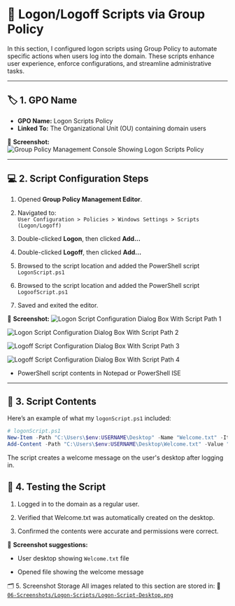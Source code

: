 # 🔁 Logon/Logoff Scripts via Group Policy

In this section, I configured logon scripts using Group Policy to automate specific actions when users log into the domain. These scripts enhance user experience, enforce configurations, and streamline administrative tasks.

---

## 🏷️ 1. GPO Name

- **GPO Name:** Logon Scripts Policy  
- **Linked To:** The Organizational Unit (OU) containing domain users

📸 **Screenshot:**
![Group Policy Management Console Showing Logon Scripts Policy](https://github.com/user-attachments/assets/bd046d0d-e96c-4ada-9417-0faf223f2f64)

---

## 💻 2. Script Configuration Steps

1. Opened **Group Policy Management Editor**.  
2. Navigated to:  
   `User Configuration > Policies > Windows Settings > Scripts (Logon/Logoff)`

3. Double-clicked **Logon**, then clicked **Add...**
4. Double-clicked **Logoff**, then clicked **Add...**
5. Browsed to the script location and added the PowerShell script `LogonScript.ps1`
6. Browsed to the script location and added the PowerShell script `LogoofScript.ps1`

7. Saved and exited the editor.

📸 **Screenshot:**
![Logon Script Configuration Dialog Box With Script Path 1](https://github.com/user-attachments/assets/61f0a04e-b002-4b07-9d40-f8196eda4e4b)

![Logon Script Configuration Dialog Box With Script Path 2](https://github.com/user-attachments/assets/75e860cd-a227-4cb3-8e46-993ef97e164a)

![Logoff Script Configuration Dialog Box With Script Path 3](https://github.com/user-attachments/assets/513dccb2-909d-4f5b-86df-7eb5a7763d25)

![Logoff Script Configuration Dialog Box With Script Path 4](https://github.com/user-attachments/assets/b7c57fe2-533c-4080-85c8-cf022d3acbdf)

- PowerShell script contents in Notepad or PowerShell ISE

---

## 📂 3. Script Contents

Here’s an example of what my `logonScript.ps1` included:

```powershell
# logonScript.ps1
New-Item -Path "C:\Users\$env:USERNAME\Desktop" -Name "Welcome.txt" -ItemType File -Force
Add-Content -Path "C:\Users\$env:USERNAME\Desktop\Welcome.txt" -Value "Welcome to HughDomain!"
```
The script creates a welcome message on the user's desktop after logging in.

## 🧪 4. Testing the Script
1. Logged in to the domain as a regular user.

2. Verified that Welcome.txt was automatically created on the desktop.

3. Confirmed the contents were accurate and permissions were correct.

📸 **Screenshot suggestions:**

- User desktop showing `Welcome.txt` file

- Opened file showing the welcome message

🗂️ 5. Screenshot Storage
All images related to this section are stored in:
📂 [`06-Screenshots/Logon-Scripts/Logon-Script-Desktop.png`]()
